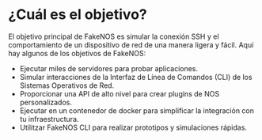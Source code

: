 # ¿Cuál es el objetivo?
El objetivo principal de FakeNOS es simular la conexión SSH y el comportamiento de un dispositivo de red de una manera ligera y fácil. Aquí hay algunos de los objetivos de FakeNOS:

-  Ejecutar miles de servidores para probar aplicaciones.
-  Simular interacciones de la Interfaz de Línea de Comandos (CLI) de los Sistemas Operativos de Red.
-  Proporcionar una API de alto nivel para crear plugins de NOS personalizados.
-  Ejecutar en un contenedor de docker para simplificar la integración con tu infraestructura.
-  Utilitzar FakeNOS CLI para realizar prototipos y simulaciones rápidas.

